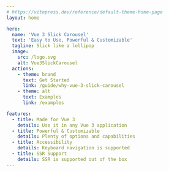 ```yaml
---
# https://vitepress.dev/reference/default-theme-home-page
layout: home

hero:
  name: 'Vue 3 Slick Carousel'
  text: 'Easy to Use, Powerful & Customizable'
  tagline: Slick like a lollipop
  image:
    src: /logo.svg
    alt: Vue3SlickCarousel
  actions:
    - theme: brand
      text: Get Started
      link: /guide/why-vue-3-slick-carousel
    - theme: alt
      text: Examples
      link: /examples

features:
  - title: Made for Vue 3
    details: Use it in any Vue 3 application
  - title: Powerful & Customizable
    details: Plenty of options and capabilities
  - title: Accessibility
    details: Keyboard navigation is supported
  - title: SSR Support
    details: SSR is supported out of the box
---
```

